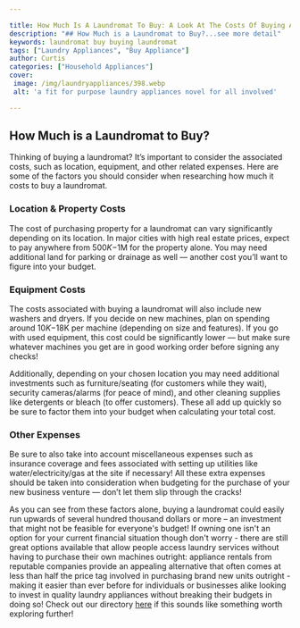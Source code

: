 ```yaml
---

title: How Much Is A Laundromat To Buy: A Look At The Costs Of Buying A Laundromat
description: "## How Much is a Laundromat to Buy?...see more detail"
keywords: laundromat buy buying laundromat
tags: ["Laundry Appliances", "Buy Appliance"]
author: Curtis
categories: ["Household Appliances"]
cover: 
 image: /img/laundryappliances/398.webp
 alt: 'a fit for purpose laundry appliances novel for all involved'

---
```


## How Much is a Laundromat to Buy? 

Thinking of buying a laundromat? It’s important to consider the associated costs, such as location, equipment, and other related expenses. Here are some of the factors you should consider when researching how much it costs to buy a laundromat. 

### Location & Property Costs 
The cost of purchasing property for a laundromat can vary significantly depending on its location. In major cities with high real estate prices, expect to pay anywhere from $500K-$1M for the property alone. You may need additional land for parking or drainage as well — another cost you’ll want to figure into your budget. 

### Equipment Costs 
The costs associated with buying a laundromat will also include new washers and dryers. If you decide on new machines, plan on spending around $10K-$18K per machine (depending on size and features). If you go with used equipment, this cost could be significantly lower — but make sure whatever machines you get are in good working order before signing any checks! 

 Additionally, depending on your chosen location you may need additional investments such as furniture/seating (for customers while they wait), security cameras/alarms (for peace of mind), and other cleaning supplies like detergents or bleach (to offer customers). These all add up quickly so be sure to factor them into your budget when calculating your total cost. 

 ### Other Expenses 
Be sure to also take into account miscellaneous expenses such as insurance coverage and fees associated with setting up utilities like water/electricity/gas at the site if necessary! All these extra expenses should be taken into consideration when budgeting for the purchase of your new business venture — don’t let them slip through the cracks! 

 As you can see from these factors alone, buying a laundromat could easily run upwards of several hundred thousand dollars or more – an investment that might not be feasible for everyone's budget! If owning one isn't an option for your current financial situation though don't worry - there are still great options available that allow people access laundry services without having to purchase their own machines outright: appliance rentals from reputable companies provide an appealing alternative that often comes at less than half the price tag involved in purchasing brand new units outright - making it easier than ever before for individuals or businesses alike looking to invest in quality laundry appliances without breaking their budgets in doing so! Check out our directory [here](./pages/appliance-rental) if this sounds like something worth exploring further!
